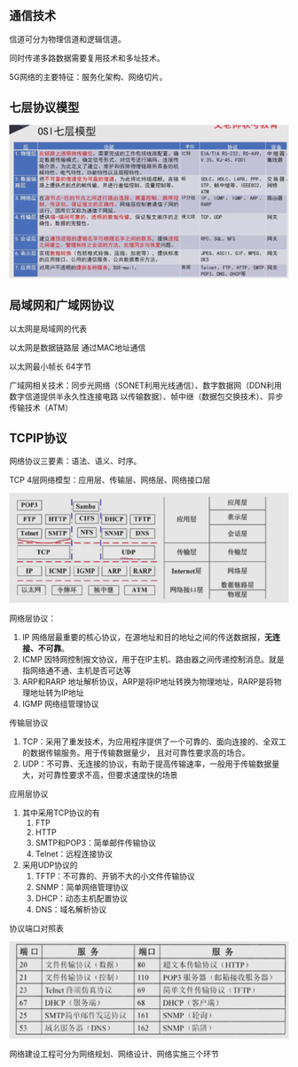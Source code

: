 ## 通信技术
信道可分为物理信道和逻辑信道。

同时传递多路数据需要复用技术和多址技术。

5G网络的主要特征：服务化架构、网络切片。

## 七层协议模型

![img.png](../3软件工程/img/5-10/5.1七层模型.png)

## 局域网和广域网协议
以太网是局域网的代表

以太网是数据链路层 通过MAC地址通信

以太网最小帧长 64字节 

广域网相关技术：同步光网络（SONET利用光线通信）、数字数据网（DDN利用数字信道提供半永久性连接电路
以传输数据）、帧中继（数据包交换技术）、异步传输技术（ATM）

## TCPIP协议
网络协议三要素：语法、语义、时序。

TCP 4层网络模型：应用层、传输层、网络层、网络接口层

![img.png](../3软件工程/img/5-10/5.1TCP协议.png)

网络层协议：
1. IP 网络层最重要的核心协议，在源地址和目的地址之间的传送数据报，**无连接、不可靠**。
2. ICMP 因特网控制报文协议，用于在IP主机、路由器之间传递控制消息。就是指网络通不通、主机是否可达等
3. ARP和RARP 地址解析协议，ARP是将IP地址转换为物理地址，RARP是将物理地址转为IP地址
4. IGMP 网络组管理协议

传输层协议
1. TCP：采用了重发技术，为应用程序提供了一个可靠的、面向连接的、全双工的数据传输服务。用于传输数据量少，
且对可靠性要求高的场合。
2. UDP：不可靠、无连接的协议，有助于提高传输速率，一般用于传输数据量大，对可靠性要求不高，但要求速度快的场景

应用层协议
1. 其中采用TCP协议的有
   1. FTP
   2. HTTP
   3. SMTP和POP3：简单邮件传输协议
   4. Telnet：远程连接协议
2. 采用UDP协议的
   1. TFTP：不可靠的、开销不大的小文件传输协议
   2. SNMP：简单网络管理协议
   3. DHCP：动态主机配置协议
   4. DNS：域名解析协议

协议端口对照表 

![img.png](../3软件工程/img/5-10/5.1协议端口对照表.png)

网络建设工程可分为网络规划、网络设计、网络实施三个环节
